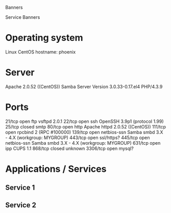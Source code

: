Banners

Service Banners

# Operating system
Linux CentOS
hostname: phoenix

# Server
Apache 2.0.52 ((CentOS))
Samba Server Version 3.0.33-0.17.el4
PHP/4.3.9


# Ports
21/tcp   open   ftp         vsftpd 2.0.1
22/tcp   open   ssh         OpenSSH 3.9p1 (protocol 1.99)
25/tcp   closed smtp
80/tcp   open   http        Apache httpd 2.0.52 ((CentOS))
111/tcp  open   rpcbind     2 (RPC #100000)
139/tcp  open   netbios-ssn Samba smbd 3.X - 4.X (workgroup: MYGROUP)
443/tcp  open   ssl/https?
445/tcp  open   netbios-ssn Samba smbd 3.X - 4.X (workgroup: MYGROUP)
631/tcp  open   ipp         CUPS 1.1
868/tcp  closed unknown
3306/tcp open   mysql?


# Applications / Services
## Service 1
## Service 2